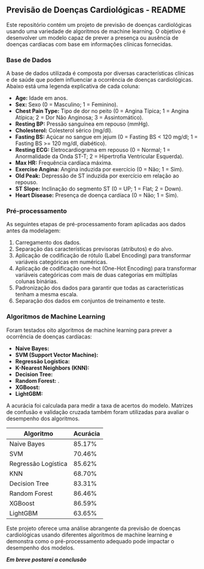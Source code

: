 ## Previsão de Doenças Cardiológicas - README

Este repositório contém um projeto de previsão de doenças cardiológicas usando uma variedade de algoritmos de machine learning. O objetivo é desenvolver um modelo capaz de prever a presença ou ausência de doenças cardíacas com base em informações clínicas fornecidas.

### Base de Dados

A base de dados utilizada é composta por diversas características clínicas e de saúde que podem influenciar a ocorrência de doenças cardiológicas. Abaixo está uma legenda explicativa de cada coluna:

- **Age:** Idade em anos.
- **Sex:** Sexo (0 = Masculino; 1 = Feminino).
- **Chest Pain Type:** Tipo de dor no peito (0 = Angina Típica; 1 = Angina Atípica; 2 = Dor Não Anginosa; 3 = Assintomático).
- **Resting BP:** Pressão sanguínea em repouso (mmHg).
- **Cholesterol:** Colesterol sérico (mg/dl).
- **Fasting BS:** Açúcar no sangue em jejum (0 = Fasting BS < 120 mg/dl; 1 = Fasting BS >= 120 mg/dl, diabético).
- **Resting ECG:** Eletrocardiograma em repouso (0 = Normal; 1 = Anormalidade da Onda ST-T; 2 = Hipertrofia Ventricular Esquerda).
- **Max HR:** Frequência cardíaca máxima.
- **Exercise Angina:** Angina induzida por exercício (0 = Não; 1 = Sim).
- **Old Peak:** Depressão de ST induzida por exercício em relação ao repouso.
- **ST Slope:** Inclinação do segmento ST (0 = UP; 1 = Flat; 2 = Down).
- **Heart Disease:** Presença de doença cardíaca (0 = Não; 1 = Sim).

### Pré-processamento

As seguintes etapas de pré-processamento foram aplicadas aos dados antes da modelagem:

1. Carregamento dos dados.
2. Separação das características previsoras (atributos) e do alvo.
3. Aplicação de codificação de rótulo (Label Encoding) para transformar variáveis categóricas em numéricas.
4. Aplicação de codificação one-hot (One-Hot Encoding) para transformar variáveis categóricas com mais de duas categorias em múltiplas colunas binárias.
5. Padronização dos dados para garantir que todas as características tenham a mesma escala.
6. Separação dos dados em conjuntos de treinamento e teste.

### Algoritmos de Machine Learning

Foram testados oito algoritmos de machine learning para prever a ocorrência de doenças cardíacas:

- **Naive Bayes:** 
- **SVM (Support Vector Machine):** 
- **Regressão Logística:** 
- **K-Nearest Neighbors (KNN):** 
- **Decision Tree:** 
- **Random Forest:** .
- **XGBoost:** 
- **LightGBM:** 

A acurácia foi calculada para medir a taxa de acertos do modelo. Matrizes de confusão e validação cruzada também foram utilizadas para avaliar o desempenho dos algoritmos.

| Algoritmo        | Acurácia |
|------------------|----------|
| Naive Bayes      | 85.17%   |
| SVM              | 70.46%   |
| Regressão Logística | 85.62%   |
| KNN              | 68.70%   |
| Decision Tree    | 83.31%   |
| Random Forest    | 86.46%   |
| XGBoost          | 86.59%   |
| LightGBM         | 63.65%   |

Este projeto oferece uma análise abrangente da previsão de doenças cardiológicas usando diferentes algoritmos de machine learning e demonstra como o pré-processamento adequado pode impactar o desempenho dos modelos.

***Em breve postarei a conclusão***
